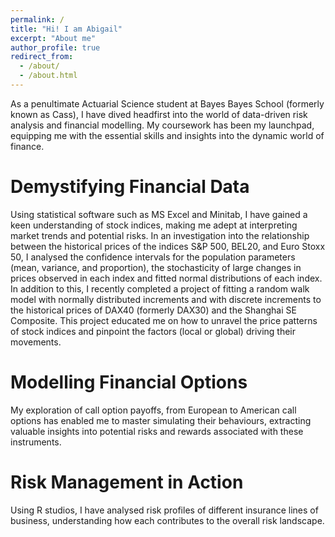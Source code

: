```yaml
---
permalink: /
title: "Hi! I am Abigail"
excerpt: "About me"
author_profile: true
redirect_from: 
  - /about/
  - /about.html
---
```




As a penultimate Actuarial Science student at Bayes Bayes School (formerly known as Cass), I have dived headfirst into the world of data-driven risk analysis and financial modelling. My coursework has been my launchpad, equipping me with the essential skills and insights into the dynamic world of finance.

Demystifying Financial Data
======
Using statistical software such as MS Excel and Minitab, I have gained a keen understanding of stock indices, making me adept at interpreting market trends and potential risks. In an investigation into the relationship between the historical prices of the indices S&P 500, BEL20, and Euro Stoxx 50, I analysed the confidence intervals for the population parameters (mean, variance, and proportion), the stochasticity of large changes in prices observed in each index and fitted normal distributions of each index. In addition to this, I recently completed a project of fitting a random walk model with normally distributed increments and with discrete increments to the historical prices of DAX40 (formerly DAX30) and the Shanghai SE Composite. This project educated me on how to unravel the price patterns of stock indices and pinpoint the factors (local or global) driving their movements.

Modelling Financial Options
======
My exploration of call option payoffs, from European to American call options has enabled me to master simulating their behaviours, extracting valuable insights into potential risks and rewards associated with these instruments.

Risk Management in Action
======
Using R studios, I have analysed risk profiles of different insurance lines of business, understanding how each contributes to the overall risk landscape. 
